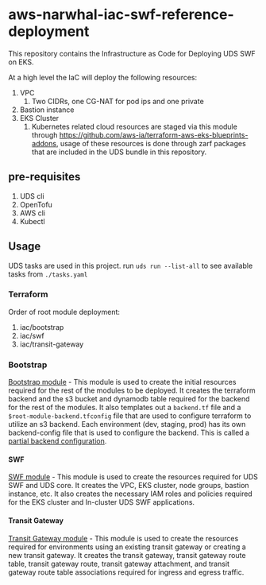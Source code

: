 # aws-narwhal-iac-swf-reference-deployment

This repository contains the Infrastructure as Code for Deploying UDS SWF on EKS.

At a high level the IaC will deploy the following resources:

1. VPC
   1. Two CIDRs, one CG-NAT for pod ips and one private
2. Bastion instance
3. EKS Cluster
   1. Kubernetes related cloud resources are staged via this module through <https://github.com/aws-ia/terraform-aws-eks-blueprints-addons>, usage of these resources is done through zarf packages that are included in the UDS bundle in this repository.

## pre-requisites

1. UDS cli
2. OpenTofu
3. AWS cli
4. Kubectl

## Usage

UDS tasks are used in this project.
run `uds run --list-all` to see available tasks from `./tasks.yaml`

### Terraform

Order of root module deployment:

1. iac/bootstrap
2. iac/swf
3. iac/transit-gateway

### Bootstrap

[Bootstrap module](./iac/bootstrap/README.md) - This module is used to create the initial resources required for the rest of the modules to be deployed. It creates the terraform backend and the s3 bucket and dynamodb table required for the backend for the rest of the modules. It also templates out a `backend.tf` file and a `$root-module-backend.tfconfig` file that are used to configure terraform to utilize an s3 backend. Each environment (dev, staging, prod) has its own backend-config file that is used to configure the backend. This is called a [partial backend configuration](https://developer.hashicorp.com/terraform/language/settings/backends/configuration#partial-configuration).

#### SWF

[SWF module](./iac/swf/README.md) - This module is used to create the resources required for UDS SWF and UDS core. It creates the VPC, EKS cluster, node groups, bastion instance, etc. It also creates the necessary IAM roles and policies required for the EKS cluster and In-cluster UDS SWF applications.

#### Transit Gateway

[Transit Gateway module](./iac/transit-gateway/README.md) - This module is used to create the resources required for environments using an existing transit gateway or creating a new transit gateway. It creates the transit gateway, transit gateway route table, transit gateway route, transit gateway attachment, and transit gateway route table associations required for ingress and egress traffic.
